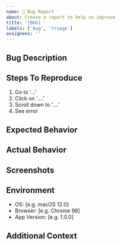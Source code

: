 ```yaml
---
name: 🐛 Bug Report
about: Create a report to help us improve
title: '[BUG] '
labels: ['bug', 'triage']
assignees: ''
---
```


## Bug Description
<!-- A clear and concise description of what the bug is -->

## Steps To Reproduce
1. Go to '...'
2. Click on '....'
3. Scroll down to '....'
4. See error

## Expected Behavior
<!-- A clear and concise description of what you expected to happen -->

## Actual Behavior
<!-- What actually happened -->

## Screenshots
<!-- If applicable, add screenshots to help explain your problem -->

## Environment
- OS: [e.g. macOS 12.0]
- Browser: [e.g. Chrome 98]
- App Version: [e.g. 1.0.0]

## Additional Context
<!-- Add any other context about the problem here -->
